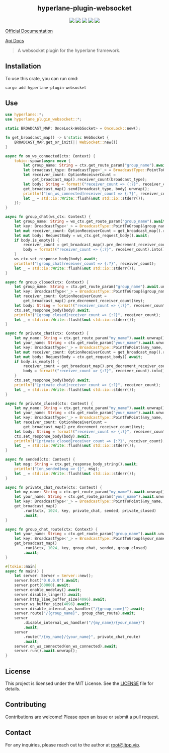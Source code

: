 <center>

## hyperlane-plugin-websocket

[![](https://img.shields.io/crates/v/hyperlane-plugin-websocket.svg)](https://crates.io/crates/hyperlane-plugin-websocket)
[![](https://img.shields.io/crates/d/hyperlane-plugin-websocket.svg)](https://img.shields.io/crates/d/hyperlane-plugin-websocket.svg)
[![](https://docs.rs/hyperlane-plugin-websocket/badge.svg)](https://docs.rs/hyperlane-plugin-websocket)
[![](https://github.com/eastspire/hyperlane-plugin-websocket/workflows/Rust/badge.svg)](https://github.com/eastspire/hyperlane-plugin-websocket/actions?query=workflow:Rust)
[![](https://img.shields.io/crates/l/hyperlane-plugin-websocket.svg)](./LICENSE)

</center>

[Official Documentation](https://docs.ltpp.vip/hyperlane-plugin-websocket/)

[Api Docs](https://docs.rs/hyperlane-plugin-websocket/latest/http_type/)

> A websocket plugin for the hyperlane framework.

## Installation

To use this crate, you can run cmd:

```shell
cargo add hyperlane-plugin-websocket
```

## Use

```rust
use hyperlane::*;
use hyperlane_plugin_websocket::*;

static BROADCAST_MAP: OnceLock<WebSocket> = OnceLock::new();

fn get_broadcast_map() -> &'static WebSocket {
    BROADCAST_MAP.get_or_init(|| WebSocket::new())
}

async fn on_ws_connected(ctx: Context) {
    tokio::spawn(async move {
        let group_name: String = ctx.get_route_param("group_name").await.unwrap();
        let broadcast_type: BroadcastType<'_> = BroadcastType::PointToGroup(&group_name);
        let receiver_count: OptionReceiverCount =
            get_broadcast_map().receiver_count(broadcast_type);
        let body: String = format!("receiver_count => {:?}", receiver_count).into();
        get_broadcast_map().send(broadcast_type, body).unwrap();
        println!("[on_ws_connected]receiver_count => {:?}", receiver_count);
        let _ = std::io::Write::flush(&mut std::io::stderr());
    });
}

async fn group_chat(ws_ctx: Context) {
    let group_name: String = ws_ctx.get_route_param("group_name").await.unwrap();
    let key: BroadcastType<'_> = BroadcastType::PointToGroup(&group_name);
    let mut receiver_count: OptionReceiverCount = get_broadcast_map().receiver_count(key);
    let mut body: RequestBody = ws_ctx.get_request_body().await;
    if body.is_empty() {
        receiver_count = get_broadcast_map().pre_decrement_receiver_count(key);
        body = format!("receiver_count => {:?}", receiver_count).into();
    }
    ws_ctx.set_response_body(body).await;
    println!("[group_chat]receiver_count => {:?}", receiver_count);
    let _ = std::io::Write::flush(&mut std::io::stderr());
}

async fn group_closed(ctx: Context) {
    let group_name: String = ctx.get_route_param("group_name").await.unwrap();
    let key: BroadcastType<'_> = BroadcastType::PointToGroup(&group_name);
    let receiver_count: OptionReceiverCount =
        get_broadcast_map().pre_decrement_receiver_count(key);
    let body: String = format!("receiver_count => {:?}", receiver_count);
    ctx.set_response_body(body).await;
    println!("[group_closed]receiver_count => {:?}", receiver_count);
    let _ = std::io::Write::flush(&mut std::io::stderr());
}

async fn private_chat(ctx: Context) {
    let my_name: String = ctx.get_route_param("my_name").await.unwrap();
    let your_name: String = ctx.get_route_param("your_name").await.unwrap();
    let key: BroadcastType<'_> = BroadcastType::PointToPoint(&my_name, &your_name);
    let mut receiver_count: OptionReceiverCount = get_broadcast_map().receiver_count(key);
    let mut body: RequestBody = ctx.get_request_body().await;
    if body.is_empty() {
        receiver_count = get_broadcast_map().pre_decrement_receiver_count(key);
        body = format!("receiver_count => {:?}", receiver_count).into();
    }
    ctx.set_response_body(body).await;
    println!("[private_chat]receiver_count => {:?}", receiver_count);
    let _ = std::io::Write::flush(&mut std::io::stderr());
}

async fn private_closed(ctx: Context) {
    let my_name: String = ctx.get_route_param("my_name").await.unwrap();
    let your_name: String = ctx.get_route_param("your_name").await.unwrap();
    let key: BroadcastType<'_> = BroadcastType::PointToPoint(&my_name, &your_name);
    let receiver_count: OptionReceiverCount =
        get_broadcast_map().pre_decrement_receiver_count(key);
    let body: String = format!("receiver_count => {:?}", receiver_count);
    ctx.set_response_body(body).await;
    println!("[private_closed]receiver_count => {:?}", receiver_count);
    let _ = std::io::Write::flush(&mut std::io::stderr());
}

async fn sended(ctx: Context) {
    let msg: String = ctx.get_response_body_string().await;
    println!("[on_sended]msg => {}", msg);
    let _ = std::io::Write::flush(&mut std::io::stderr());
}

async fn private_chat_route(ctx: Context) {
    let my_name: String = ctx.get_route_param("my_name").await.unwrap();
    let your_name: String = ctx.get_route_param("your_name").await.unwrap();
    let key: BroadcastType<'_> = BroadcastType::PointToPoint(&my_name, &your_name);
    get_broadcast_map()
        .run(&ctx, 1024, key, private_chat, sended, private_closed)
        .await;
}

async fn group_chat_route(ctx: Context) {
    let your_name: String = ctx.get_route_param("group_name").await.unwrap();
    let key: BroadcastType<'_> = BroadcastType::PointToGroup(&your_name);
    get_broadcast_map()
        .run(&ctx, 1024, key, group_chat, sended, group_closed)
        .await;
}

#[tokio::main]
async fn main() {
    let server: Server = Server::new();
    server.host("0.0.0.0").await;
    server.port(60000).await;
    server.enable_nodelay().await;
    server.disable_linger().await;
    server.http_line_buffer_size(4096).await;
    server.ws_buffer_size(4096).await;
    server.disable_internal_ws_handler("/{group_name}").await;
    server.route("/{group_name}", group_chat_route).await;
    server
        .disable_internal_ws_handler("/{my_name}/{your_name}")
        .await;
    server
        .route("/{my_name}/{your_name}", private_chat_route)
        .await;
    server.on_ws_connected(on_ws_connected).await;
    server.run().await.unwrap();
}
```

## License

This project is licensed under the MIT License. See the [LICENSE](LICENSE) file for details.

## Contributing

Contributions are welcome! Please open an issue or submit a pull request.

## Contact

For any inquiries, please reach out to the author at [root@ltpp.vip](mailto:root@ltpp.vip).
